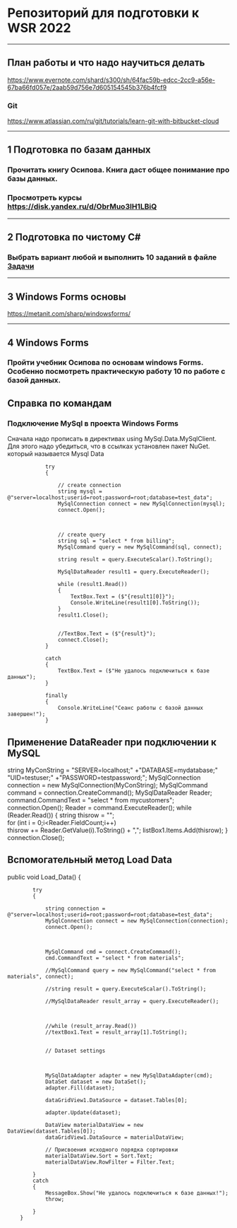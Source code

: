 # Репозиторий для подготовки к WSR 2022 
---

## План работы и что надо научиться делать
https://www.evernote.com/shard/s300/sh/64fac59b-edcc-2cc9-a56e-67ba66fd057e/2aab59d756e7d605154545b376b4fcf9
### Git
https://www.atlassian.com/ru/git/tutorials/learn-git-with-bitbucket-cloud


---

## 1 Подготовка по базам данных
### Прочитать книгу Осипова. Книга даст общее понимание про базы данных.
### Просмотреть курсы https://disk.yandex.ru/d/ObrMuo3lH1LBiQ

---
## 2 Подготовка по чистому С#
### Выбрать вариант любой и выполнить 10 заданий в файле <a href = "https://github.com/artemovsergey/WSR_2021/blob/master/%D0%9C%D0%B0%D1%82%D0%B5%D1%80%D0%B8%D0%B0%D0%BB%D1%8B%20%D0%A1%23/Zadachi.pdf">Задачи</a>
---


## 3 Windows Forms основы
https://metanit.com/sharp/windowsforms/

---

## 4 Windows Forms
### Пройти учебник Осипова по основам windows Forms. Особенно посмотреть практическую работу 10 по работе с базой данных. 



## Справка по командам
### Подключение MySql в проекта Windows Forms

Cначала надо прописать в директивах
using MySql.Data.MySqlClient. 
Для этого надо убедиться, что в ссылках установлен пакет NuGet. который называется Mysql Data
```
            try
            {

                // create connection
                string mysql = @"server=localhost;userid=root;password=root;database=test_data";
                MySqlConnection connect = new MySqlConnection(mysql);
                connect.Open();



                // create query
                string sql = "select * from billing";
                MySqlCommand query = new MySqlCommand(sql, connect);

                string result = query.ExecuteScalar().ToString();

                MySqlDataReader result1 = query.ExecuteReader();

                while (result1.Read())
                {
                    TextBox.Text = ($"{result1[0]}");
                    Console.WriteLine(result1[0].ToString());
                }
                result1.Close();


                //TextBox.Text = ($"{result}");
                connect.Close();
            }

            catch
            {
                TextBox.Text = ($"Не удалось подключиться к базе данных");
            }

            finally
            {
                Console.WriteLine("Сеанс работы с базой данных завершен!");
            }
```
## Применение DataReader при подключении к MySQL

string MyConString = "SERVER=localhost;" +"DATABASE=mydatabase;" 
        "UID=testuser;" +"PASSWORD=testpassword;";
    MySqlConnection connection = new MySqlConnection(MyConString);
    MySqlCommand command = connection.CreateCommand();
    MySqlDataReader Reader;
    command.CommandText = "select * from mycustomers";
    connection.Open();
    Reader = command.ExecuteReader();
    while (Reader.Read())
    {
        string thisrow = "";                
        for (int i = 0;i<Reader.FieldCount;i++)     
            thisrow += Reader.GetValue(i).ToString() + ","; 
        listBox1.Items.Add(thisrow);
    }
    connection.Close(); 
    
 
 ## Вспомогательный метод Load Data
 
 public void Load_Data()
        {

            try
            {

                string connection = @"server=localhost;userid=root;password=root;database=test_data";
                MySqlConnection connect = new MySqlConnection(connection);
                connect.Open();



                MySqlCommand cmd = connect.CreateCommand();
                cmd.CommandText = "select * from materials";

                //MySqlCommand query = new MySqlCommand("select * from materials", connect);

                //string result = query.ExecuteScalar().ToString();

                //MySqlDataReader result_array = query.ExecuteReader();



                //while (result_array.Read())
                //textBox1.Text = result_array[1].ToString();


                // Dataset settings



                MySqlDataAdapter adapter = new MySqlDataAdapter(cmd);
                DataSet dataset = new DataSet();
                adapter.Fill(dataset);

                dataGridView1.DataSource = dataset.Tables[0];

                adapter.Update(dataset);

                DataView materialDataView = new DataView(dataset.Tables[0]);
                dataGridView1.DataSource = materialDataView;

                // Присвоения исходного порядка сортировки
                materialDataView.Sort = Sort.Text;
                materialDataView.RowFilter = Filter.Text;

            }
            catch
            {
                MessageBox.Show("Не удалось подключиться к базе данных!");
                throw;

            }
        }
 
 
 
    
    

